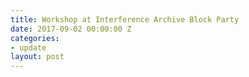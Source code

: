 ```yaml
---
title: Workshop at Interference Archive Block Party
date: 2017-09-02 00:00:00 Z
categories:
- update
layout: post
---
```


